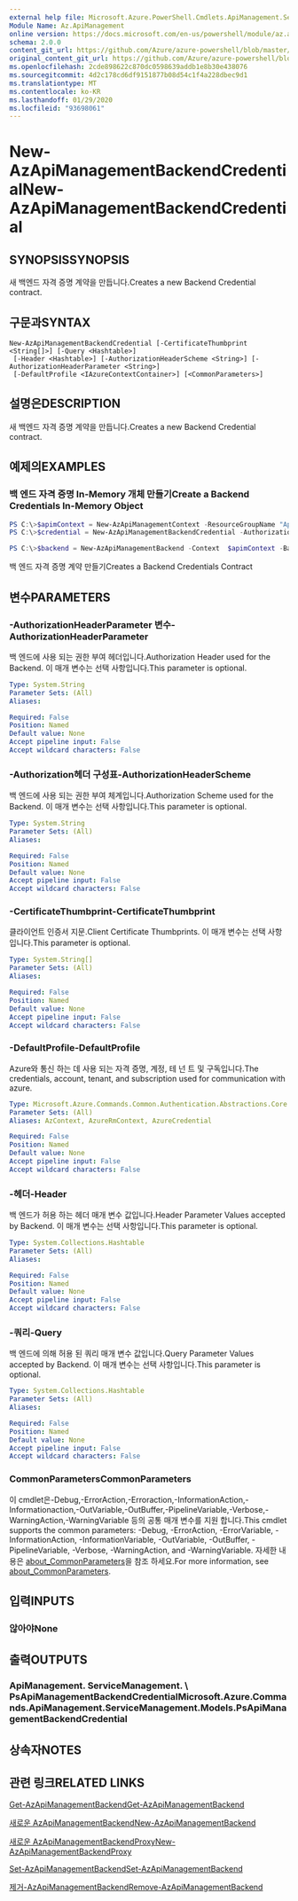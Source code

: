 ```yaml
---
external help file: Microsoft.Azure.PowerShell.Cmdlets.ApiManagement.ServiceManagement.dll-Help.xml
Module Name: Az.ApiManagement
online version: https://docs.microsoft.com/en-us/powershell/module/az.apimanagement/new-azapimanagementbackendcredential
schema: 2.0.0
content_git_url: https://github.com/Azure/azure-powershell/blob/master/src/ApiManagement/ApiManagement/help/New-AzApiManagementBackendCredential.md
original_content_git_url: https://github.com/Azure/azure-powershell/blob/master/src/ApiManagement/ApiManagement/help/New-AzApiManagementBackendCredential.md
ms.openlocfilehash: 2cde898622c870dc0598639addb1e8b30e438076
ms.sourcegitcommit: 4d2c178cd6df9151877b08d54c1f4a228dbec9d1
ms.translationtype: MT
ms.contentlocale: ko-KR
ms.lasthandoff: 01/29/2020
ms.locfileid: "93698061"
---
```

# <span data-ttu-id="65ff4-101">New-AzApiManagementBackendCredential</span><span class="sxs-lookup"><span data-stu-id="65ff4-101">New-AzApiManagementBackendCredential</span></span>

## <span data-ttu-id="65ff4-102">SYNOPSIS</span><span class="sxs-lookup"><span data-stu-id="65ff4-102">SYNOPSIS</span></span>
<span data-ttu-id="65ff4-103">새 백엔드 자격 증명 계약을 만듭니다.</span><span class="sxs-lookup"><span data-stu-id="65ff4-103">Creates a new Backend Credential contract.</span></span>

## <span data-ttu-id="65ff4-104">구문과</span><span class="sxs-lookup"><span data-stu-id="65ff4-104">SYNTAX</span></span>

```
New-AzApiManagementBackendCredential [-CertificateThumbprint <String[]>] [-Query <Hashtable>]
 [-Header <Hashtable>] [-AuthorizationHeaderScheme <String>] [-AuthorizationHeaderParameter <String>]
 [-DefaultProfile <IAzureContextContainer>] [<CommonParameters>]
```

## <span data-ttu-id="65ff4-105">설명은</span><span class="sxs-lookup"><span data-stu-id="65ff4-105">DESCRIPTION</span></span>
<span data-ttu-id="65ff4-106">새 백엔드 자격 증명 계약을 만듭니다.</span><span class="sxs-lookup"><span data-stu-id="65ff4-106">Creates a new Backend Credential contract.</span></span>

## <span data-ttu-id="65ff4-107">예제의</span><span class="sxs-lookup"><span data-stu-id="65ff4-107">EXAMPLES</span></span>

### <span data-ttu-id="65ff4-108">백 엔드 자격 증명 In-Memory 개체 만들기</span><span class="sxs-lookup"><span data-stu-id="65ff4-108">Create a Backend Credentials In-Memory Object</span></span>
```powershell
PS C:\>$apimContext = New-AzApiManagementContext -ResourceGroupName "Api-Default-WestUS" -ServiceName "contoso"
PS C:\>$credential = New-AzApiManagementBackendCredential -AuthorizationHeaderScheme basic -AuthorizationHeaderParameter opensesame -Query @{"sv" = @('xx', 'bb'); "sr" = @('cc')} -Header @{"x-my-1" = @('val1', 'val2')}

PS C:\>$backend = New-AzApiManagementBackend -Context  $apimContext -BackendId 123 -Url 'https://contoso.com/awesomeapi' -Protocol http -Title "first backend" -SkipCertificateChainValidation $true -Credential $credential -Description "my backend"
```

<span data-ttu-id="65ff4-109">백 엔드 자격 증명 계약 만들기</span><span class="sxs-lookup"><span data-stu-id="65ff4-109">Creates a Backend Credentials Contract</span></span>

## <span data-ttu-id="65ff4-110">변수</span><span class="sxs-lookup"><span data-stu-id="65ff4-110">PARAMETERS</span></span>

### <span data-ttu-id="65ff4-111">-AuthorizationHeaderParameter 변수</span><span class="sxs-lookup"><span data-stu-id="65ff4-111">-AuthorizationHeaderParameter</span></span>
<span data-ttu-id="65ff4-112">백 엔드에 사용 되는 권한 부여 헤더입니다.</span><span class="sxs-lookup"><span data-stu-id="65ff4-112">Authorization Header used for the Backend.</span></span>
<span data-ttu-id="65ff4-113">이 매개 변수는 선택 사항입니다.</span><span class="sxs-lookup"><span data-stu-id="65ff4-113">This parameter is optional.</span></span>

```yaml
Type: System.String
Parameter Sets: (All)
Aliases:

Required: False
Position: Named
Default value: None
Accept pipeline input: False
Accept wildcard characters: False
```

### <span data-ttu-id="65ff4-114">-Authorization헤더 구성표</span><span class="sxs-lookup"><span data-stu-id="65ff4-114">-AuthorizationHeaderScheme</span></span>
<span data-ttu-id="65ff4-115">백 엔드에 사용 되는 권한 부여 체계입니다.</span><span class="sxs-lookup"><span data-stu-id="65ff4-115">Authorization Scheme used for the Backend.</span></span>
<span data-ttu-id="65ff4-116">이 매개 변수는 선택 사항입니다.</span><span class="sxs-lookup"><span data-stu-id="65ff4-116">This parameter is optional.</span></span>

```yaml
Type: System.String
Parameter Sets: (All)
Aliases:

Required: False
Position: Named
Default value: None
Accept pipeline input: False
Accept wildcard characters: False
```

### <span data-ttu-id="65ff4-117">-CertificateThumbprint</span><span class="sxs-lookup"><span data-stu-id="65ff4-117">-CertificateThumbprint</span></span>
<span data-ttu-id="65ff4-118">클라이언트 인증서 지문.</span><span class="sxs-lookup"><span data-stu-id="65ff4-118">Client Certificate Thumbprints.</span></span>
<span data-ttu-id="65ff4-119">이 매개 변수는 선택 사항입니다.</span><span class="sxs-lookup"><span data-stu-id="65ff4-119">This parameter is optional.</span></span>

```yaml
Type: System.String[]
Parameter Sets: (All)
Aliases:

Required: False
Position: Named
Default value: None
Accept pipeline input: False
Accept wildcard characters: False
```

### <span data-ttu-id="65ff4-120">-DefaultProfile</span><span class="sxs-lookup"><span data-stu-id="65ff4-120">-DefaultProfile</span></span>
<span data-ttu-id="65ff4-121">Azure와 통신 하는 데 사용 되는 자격 증명, 계정, 테 넌 트 및 구독입니다.</span><span class="sxs-lookup"><span data-stu-id="65ff4-121">The credentials, account, tenant, and subscription used for communication with azure.</span></span>

```yaml
Type: Microsoft.Azure.Commands.Common.Authentication.Abstractions.Core.IAzureContextContainer
Parameter Sets: (All)
Aliases: AzContext, AzureRmContext, AzureCredential

Required: False
Position: Named
Default value: None
Accept pipeline input: False
Accept wildcard characters: False
```

### <span data-ttu-id="65ff4-122">-헤더</span><span class="sxs-lookup"><span data-stu-id="65ff4-122">-Header</span></span>
<span data-ttu-id="65ff4-123">백 엔드가 허용 하는 헤더 매개 변수 값입니다.</span><span class="sxs-lookup"><span data-stu-id="65ff4-123">Header Parameter Values accepted by Backend.</span></span>
<span data-ttu-id="65ff4-124">이 매개 변수는 선택 사항입니다.</span><span class="sxs-lookup"><span data-stu-id="65ff4-124">This parameter is optional.</span></span>

```yaml
Type: System.Collections.Hashtable
Parameter Sets: (All)
Aliases:

Required: False
Position: Named
Default value: None
Accept pipeline input: False
Accept wildcard characters: False
```

### <span data-ttu-id="65ff4-125">-쿼리</span><span class="sxs-lookup"><span data-stu-id="65ff4-125">-Query</span></span>
<span data-ttu-id="65ff4-126">백 엔드에 의해 허용 된 쿼리 매개 변수 값입니다.</span><span class="sxs-lookup"><span data-stu-id="65ff4-126">Query Parameter Values accepted by Backend.</span></span>
<span data-ttu-id="65ff4-127">이 매개 변수는 선택 사항입니다.</span><span class="sxs-lookup"><span data-stu-id="65ff4-127">This parameter is optional.</span></span>

```yaml
Type: System.Collections.Hashtable
Parameter Sets: (All)
Aliases:

Required: False
Position: Named
Default value: None
Accept pipeline input: False
Accept wildcard characters: False
```

### <span data-ttu-id="65ff4-128">CommonParameters</span><span class="sxs-lookup"><span data-stu-id="65ff4-128">CommonParameters</span></span>
<span data-ttu-id="65ff4-129">이 cmdlet은-Debug,-ErrorAction,-Erroraction,-InformationAction,-Informationaction,-OutVariable,-OutBuffer,-PipelineVariable,-Verbose,-WarningAction,-WarningVariable 등의 공통 매개 변수를 지원 합니다.</span><span class="sxs-lookup"><span data-stu-id="65ff4-129">This cmdlet supports the common parameters: -Debug, -ErrorAction, -ErrorVariable, -InformationAction, -InformationVariable, -OutVariable, -OutBuffer, -PipelineVariable, -Verbose, -WarningAction, and -WarningVariable.</span></span> <span data-ttu-id="65ff4-130">자세한 내용은 [about_CommonParameters](https://go.microsoft.com/fwlink/?LinkID=113216)을 참조 하세요.</span><span class="sxs-lookup"><span data-stu-id="65ff4-130">For more information, see [about_CommonParameters](https://go.microsoft.com/fwlink/?LinkID=113216).</span></span>

## <span data-ttu-id="65ff4-131">입력</span><span class="sxs-lookup"><span data-stu-id="65ff4-131">INPUTS</span></span>

### <span data-ttu-id="65ff4-132">않아야</span><span class="sxs-lookup"><span data-stu-id="65ff4-132">None</span></span>

## <span data-ttu-id="65ff4-133">출력</span><span class="sxs-lookup"><span data-stu-id="65ff4-133">OUTPUTS</span></span>

### <span data-ttu-id="65ff4-134">ApiManagement. ServiceManagement. \ PsApiManagementBackendCredential</span><span class="sxs-lookup"><span data-stu-id="65ff4-134">Microsoft.Azure.Commands.ApiManagement.ServiceManagement.Models.PsApiManagementBackendCredential</span></span>

## <span data-ttu-id="65ff4-135">상속자</span><span class="sxs-lookup"><span data-stu-id="65ff4-135">NOTES</span></span>

## <span data-ttu-id="65ff4-136">관련 링크</span><span class="sxs-lookup"><span data-stu-id="65ff4-136">RELATED LINKS</span></span>

[<span data-ttu-id="65ff4-137">Get-AzApiManagementBackend</span><span class="sxs-lookup"><span data-stu-id="65ff4-137">Get-AzApiManagementBackend</span></span>](./Get-AzApiManagementBackend)

[<span data-ttu-id="65ff4-138">새로운 AzApiManagementBackend</span><span class="sxs-lookup"><span data-stu-id="65ff4-138">New-AzApiManagementBackend</span></span>](./New-AzApiManagementBackend.md)

[<span data-ttu-id="65ff4-139">새로운 AzApiManagementBackendProxy</span><span class="sxs-lookup"><span data-stu-id="65ff4-139">New-AzApiManagementBackendProxy</span></span>](./New-AzApiManagementBackendProxy.md)

[<span data-ttu-id="65ff4-140">Set-AzApiManagementBackend</span><span class="sxs-lookup"><span data-stu-id="65ff4-140">Set-AzApiManagementBackend</span></span>](./Set-AzApiManagementBackend.md)

[<span data-ttu-id="65ff4-141">제거-AzApiManagementBackend</span><span class="sxs-lookup"><span data-stu-id="65ff4-141">Remove-AzApiManagementBackend</span></span>](./Remove-AzApiManagementBackend.md)

